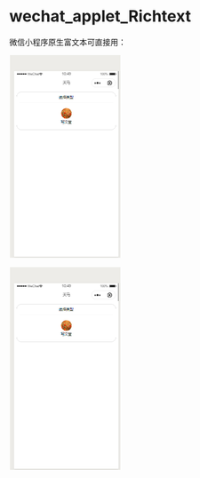 # wechat_applet_Richtext

微信小程序原生富文本可直接用：

![](https://github.com/gitqin8170/wechat_applet_Richtext/blob/master/images/1.png)



![](https://github.com/gitqin8170/wechat_applet_Richtext/blob/master/images/1.png)

























